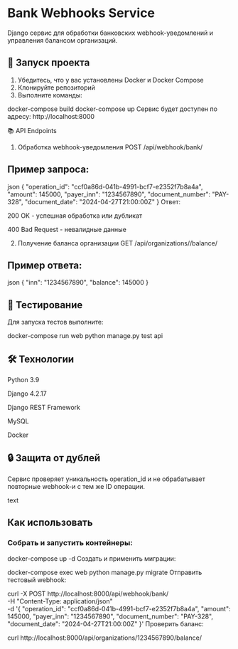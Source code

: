 # Bank Webhooks Service

Django сервис для обработки банковских webhook-уведомлений и управления балансом организаций.

## 🚀 Запуск проекта

1. Убедитесь, что у вас установлены Docker и Docker Compose
2. Клонируйте репозиторий
3. Выполните команды:


docker-compose build
docker-compose up
Сервис будет доступен по адресу: http://localhost:8000

📚 API Endpoints
1. Обработка webhook-уведомления
POST /api/webhook/bank/

## Пример запроса:

json
{
  "operation_id": "ccf0a86d-041b-4991-bcf7-e2352f7b8a4a",
  "amount": 145000,
  "payer_inn": "1234567890",
  "document_number": "PAY-328",
  "document_date": "2024-04-27T21:00:00Z"
}
Ответ:

200 OK - успешная обработка или дубликат

400 Bad Request - невалидные данные

2. Получение баланса организации
GET /api/organizations/<inn>/balance/

## Пример ответа:

json
{
  "inn": "1234567890",
  "balance": 145000
}
## 🧪 Тестирование
Для запуска тестов выполните:

docker-compose run web python manage.py test api
## 🛠 Технологии
Python 3.9

Django 4.2.17

Django REST Framework

MySQL

Docker

## 🔒 Защита от дублей
Сервис проверяет уникальность operation_id и не обрабатывает повторные webhook-и с тем же ID операции.

text

## Как использовать

###  Собрать и запустить контейнеры:

docker-compose up -d
Создать и применить миграции:


docker-compose exec web python manage.py migrate
Отправить тестовый webhook:


curl -X POST http://localhost:8000/api/webhook/bank/ \
  -H "Content-Type: application/json" \
  -d '{
    "operation_id": "ccf0a86d-041b-4991-bcf7-e2352f7b8a4a",
    "amount": 145000,
    "payer_inn": "1234567890",
    "document_number": "PAY-328",
    "document_date": "2024-04-27T21:00:00Z"
  }'
Проверить баланс:

curl http://localhost:8000/api/organizations/1234567890/balance/